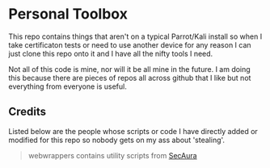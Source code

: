 # Personal Toolbox

This repo contains things that aren't on a typical Parrot/Kali
install so when I take certificaton tests or need to use 
another device for any reason I can just clone this repo
onto it and I have all the nifty tools I need.

Not all of this code is mine, nor will it be all mine in the 
future. I am doing this because there are pieces of repos all
across github that I like but not everything from everyone is 
useful. 

## Credits

Listed below are the people whose scripts or code I have 
directly added or modified for this repo so nobody gets 
on my ass about 'stealing'.

> webwrappers contains utility scripts from [SecAura](https://github.com/SecAuraYT)

